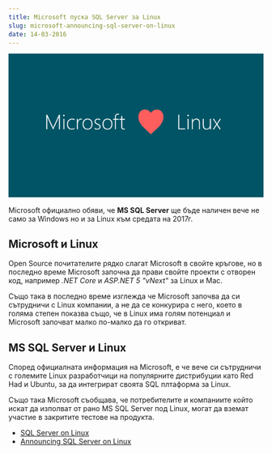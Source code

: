 ```yaml
---
title: Microsoft пуска SQL Server за Linux
slug: microsoft-announcing-sql-server-on-linux
date: 14-03-2016
---
```


![Microsoft пуска SQL Server за Linux](media/header.png)

Microsoft официално обяви, че **MS SQL Server** ще бъде наличен вече не само за Windows
но и за Linux към средата на 2017г.

## Microsoft и Linux
Open Source почитателите рядко слагат Microsoft в свойте кръгове, но в последно време
Microsoft започна да прави свойте проекти с отворен код, например *.NET Core* и *ASP.NET 5 "vNext"* за Linux и Mac.

Също така в последно време изглежда че Microsoft започва да си сътрудничи с Linux компании, а не да се конкурира с него, което в голяма степен показва също, че в Linux има голям потенциал и Microsoft започват малко по-малко да го откриват.

## MS SQL Server и Linux
Според официалната информация на Microsoft, е че вече си сътрудничи с големите Linux разработчици на популярните дистрибуции като Red Had и Ubuntu, за да интегрират своята SQL плтаформа за Linux.

Също така Microsoft съобщава, че потребителите и компаниите който искат да изполват от рано
MS SQL Server под Linux, могат да вземат участие в закритите тестове на продукта.

* [SQL Server on Linux](http://www.microsoft.com/en-us/server-cloud/sql-server-on-linux.aspx)
* [Announcing SQL Server on Linux](https://blogs.microsoft.com/blog/2016/03/07/announcing-sql-server-on-linux)